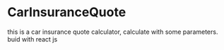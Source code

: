 # CarInsuranceQuote
this is a car insurance quote calculator, calculate with some parameters. buid with react js
